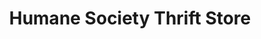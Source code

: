 ---
title: "Humane Society Thrift Store"
url: /fort-davis/humane-society-thrift-store/
shop: Gebrauchtwaren
---